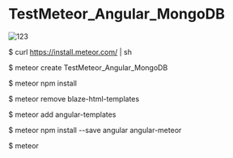 # TestMeteor_Angular_MongoDB


![123](https://user-images.githubusercontent.com/42707869/69321671-1b2f9980-0c76-11ea-9ce4-188709ad016a.jpg)

$ curl https://install.meteor.com/ | sh

$ meteor create TestMeteor_Angular_MongoDB

$ meteor npm install

$ meteor remove blaze-html-templates

$ meteor add angular-templates

$ meteor npm install --save angular angular-meteor

$ meteor
